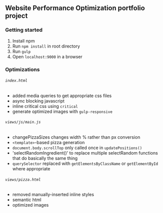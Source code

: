 ## Website Performance Optimization portfolio project

### Getting started
1. Install npm
2. Run `npm install` in root directory
3. Run `gulp`
4. Open `localhost:9000` in a browser

### Optimizations
###### `index.html`
- added media queries to get appropriate css files
- async blocking javascript
- inline critical css using `critical`
- generate optimized images with `gulp-responsive`

###### `views/js/main.js`
- changePizzaSizes changes width % rather than px conversion
- `<template>`-based pizza generation
- `document.body.scrollTop` only called once in `updatePositions()`
- 'selectRandomIngredient()' to replace multiple selectRandom functions that do basically the same thing
- `querySelector` replaced with `getElementsByClassName` or `getElementById` where appropriate

###### `views/pizza.html`
- removed manually-inserted inline styles
- semantic html
- optimized images
